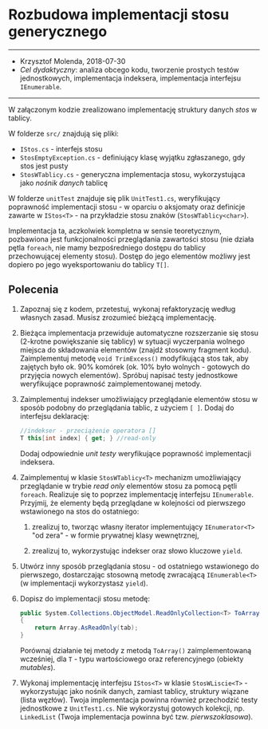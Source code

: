 # Rozbudowa implementacji stosu generycznego

----------

* Krzysztof Molenda, 2018-07-30
* *Cel dydaktyczny*: analiza obcego kodu, tworzenie prostych testów jednostkowych, implementacja indeksera, implementacja interfejsu `IEnumerable`.

----------

W załączonym kodzie zrealizowano implementację struktury danych _stos_ w tablicy.

W folderze `src/` znajdują się pliki:

* `IStos.cs` - interfejs stosu
* `StosEmptyException.cs` - definiujący klasę wyjątku zgłaszanego, gdy stos jest pusty
* `StosWTablicy.cs` - generyczna implementacja stosu, wykorzystująca jako _nośnik danych_ tablicę

W folderze `unitTest` znajduje się plik `UnitTest1.cs`, weryfikujący poprawność implementacji stosu - w oparciu o aksjomaty oraz definicje zawarte w `IStos<T>` - na przykładzie stosu znaków (`StosWTablicy<char>`).

Implementacja ta, aczkolwiek kompletna w sensie teoretycznym, pozbawiona jest funkcjonalności przeglądania zawartości stosu (nie działa pętla `foreach`, nie mamy bezpośredniego dostępu do tablicy przechowującej elementy stosu). Dostęp do jego elementów możliwy jest dopiero po jego wyeksportowaniu do tablicy `T[]`.

## Polecenia

1. Zapoznaj się z kodem, przetestuj, wykonaj refaktoryzację według własnych zasad. Musisz zrozumieć bieżącą implementację.

2. Bieżąca implementacja przewiduje automatyczne rozszerzanie się stosu (2-krotne powiększanie się tablicy) w sytuacji wyczerpania wolnego miejsca do składowania elementów (znajdź stosowny fragment kodu). Zaimplementuj metodę `void TrimExcess()` modyfikującą stos tak, aby zajętych było ok. 90% komórek (ok. 10% było wolnych - gotowych do przyjęcia nowych elementów). Spróbuj napisać testy jednostkowe weryfikujące poprawność zaimplementowanej metody.

3. Zaimplementuj indekser umożliwiający przeglądanie elementów stosu w sposób podobny do przeglądania tablic, z użyciem `[ ]`. Dodaj do interfejsu deklarację:

    ````csharp
    //indekser - przeciążenie operatora []
    T this[int index] { get; } //read-only
    ````

    Dodaj odpowiednie _unit testy_ weryfikujące poprawność implementacji indeksera.

4. Zaimplementuj w klasie `StosWTablicy<T>` mechanizm umożliwiający przeglądanie w trybie _read only_ elementów stosu za pomocą pętli `foreach`. Realizuje się to poprzez implementację interfejsu `IEnumerable`. Przyjmij, że elementy będą przeglądane w kolejności od pierwszego wstawionego na stos do ostatniego:

    1. zrealizuj to, tworząc własny iterator implementujący `IEnumerator<T>` "od zera" - w formie prywatnej klasy wewnętrznej,

    2. zrealizuj to, wykorzystując indekser oraz słowo kluczowe `yield`.

5. Utwórz inny sposób przeglądania stosu - od ostatniego wstawionego do pierwszego, dostarczając stosowną metodę zwracającą `IEnumerable<T>` (w implementacji wykorzystasz `yield`).

6. Dopisz do implementacji stosu metodę:

    ```csharp
    public System.Collections.ObjectModel.ReadOnlyCollection<T> ToArrayReadOnly()
    {
        return Array.AsReadOnly(tab);
    }
    ```

    Porównaj działanie tej metody z metodą `ToArray()` zaimplementowaną wcześniej, dla `T` - typu wartościowego oraz referencyjnego (obiekty _mutables_).

7. Wykonaj implementację interfejsu `IStos<T>` w klasie `StosWLiscie<T>` - wykorzystując jako nośnik danych, zamiast tablicy, struktury wiązane (lista węzłów). Twoja implementacja powinna również przechodzić testy jednostkowe z `UnitTest1.cs`. Nie wykorzystuj gotowych kolekcji, np. `LinkedList` (Twoja implementacja powinna być tzw. _pierwszoklasowa_).
